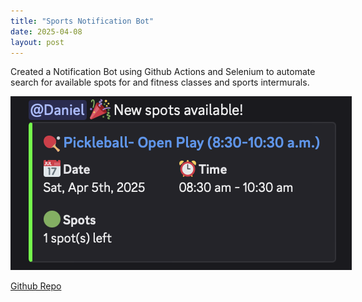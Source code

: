 ```yaml
---
title: "Sports Notification Bot"
date: 2025-04-08
layout: post
---
```


Created a Notification Bot using Github Actions and Selenium to automate search for available spots for and fitness classes and sports intermurals.

<img src="/assets/images/Notification-Bot/Notification.png" alt="Sample Notification" style="max-width: 600px;">

[Github Repo](https://github.com/DanielW21/Sports-Notification)
